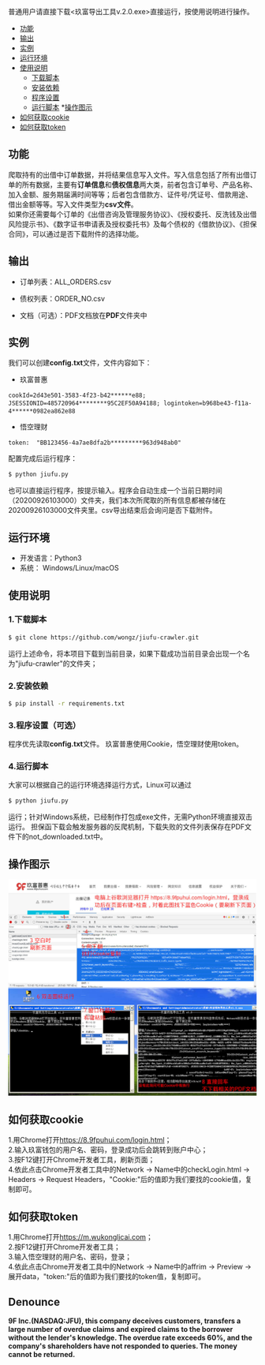 普通用户请直接下载<玖富导出工具v.2.0.exe>直接运行，按使用说明进行操作。
* [功能](#功能)
* [输出](#输出)
* [实例](#实例)
* [运行环境](#运行环境)
* [使用说明](#使用说明)
  * [下载脚本](#1下载脚本)
  * [安装依赖](#2安装依赖)
  * [程序设置](#3程序设置可选)
  * [运行脚本](#4运行脚本)
 *[操作图示](#操作图示)
* [如何获取cookie](#如何获取cookie)
* [如何获取token](#如何获取token)

## 功能
爬取持有的出借中订单数据，并将结果信息写入文件。写入信息包括了所有出借订单的所有数据，主要有**订单信息**和**债权信息**两大类，前者包含订单号、产品名称、加入金额、服务期届满时间等等；后者包含借款方、证件号/凭证号、借款用途、借出金额等等。写入文件类型为**csv文件**。<br>
如果你还需要每个订单的《出借咨询及管理服务协议》、《授权委托、反洗钱及出借风险提示书》、《数字证书申请表及授权委托书》及每个债权的《借款协议》、《担保合同》，可以通过是否下载附件的选择功能。

## 输出
- 订单列表：ALL_ORDERS.csv

- 债权列表：ORDER_NO.csv

- 文档（可选）：PDF文档放在**PDF**文件夹中

## 实例
我们可以创建**config.txt**文件，文件内容如下：
- 玖富普惠
```
cookId=2d43e501-3583-4f23-b42******e88; JSESSIONID=485720964********95C2EF50A94188; logintoken=b968be43-f11a-4******0982ea862e88
```
- 悟空理财
```
token:  "BB123456-4a7ae8dfa2b*********963d948ab0"
```
配置完成后运行程序：
```bash
$ python jiufu.py
```
也可以直接运行程序，按提示输入。程序会自动生成一个当前日期时间（20200926103000）文件夹，我们本次所爬取的所有信息都被存储在20200926103000文件夹里。csv导出结束后会询问是否下载附件。

## 运行环境
- 开发语言：Python3
- 系统： Windows/Linux/macOS

## 使用说明
### 1.下载脚本
```bash
$ git clone https://github.com/wongz/jiufu-crawler.git
```
运行上述命令，将本项目下载到当前目录，如果下载成功当前目录会出现一个名为"jiufu-crawler"的文件夹；
### 2.安装依赖
```bash
$ pip install -r requirements.txt
```
### 3.程序设置（可选）
程序优先读取**config.txt**文件。
玖富普惠使用Cookie，悟空理财使用token。

### 4.运行脚本
大家可以根据自己的运行环境选择运行方式，Linux可以通过
```bash
$ python jiufu.py
```
运行；针对Windows系统，已经制作打包成exe文件，无需Python环境直接双击运行。
担保函下载会触发服务器的反爬机制，下载失败的文件列表保存在PDF文件下的not_downloaded.txt中。

## 操作图示
![](https://github.com/wongz/jiufu-crawler/blob/master/step.jpg)

## 如何获取cookie
1.用Chrome打开<https://8.9fpuhui.com/login.html>；<br>
2.输入玖富钱包的用户名、密码，登录成功后会跳转到账户中心；<br>
3.按F12键打开Chrome开发者工具，刷新页面；<br>
4.依此点击Chrome开发者工具中的Network -> Name中的checkLogin.html -> Headers -> Request Headers，"Cookie:"后的值即为我们要找的cookie值，复制即可。<br>

## 如何获取token
1.用Chrome打开<https://m.wukonglicai.com>；<br>
2.按F12键打开Chrome开发者工具；<br>
3.输入悟空理财的用户名、密码，登录；<br>
4.依此点击Chrome开发者工具中的Network -> Name中的affrim -> Preview -> 展开data，"token:"后的值即为我们要找的token值，复制即可。<br>

## Denounce
**9F Inc.(NASDAQ:JFU), this company deceives customers, transfers a large number of overdue claims and expired claims to the borrower without the lender's knowledge. The overdue rate exceeds 60%, and the company's shareholders have not responded to queries. The money cannot be returned.**
